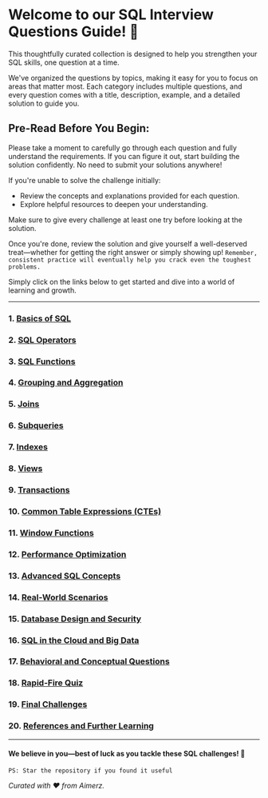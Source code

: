 # Welcome to our SQL Interview Questions Guide! 🎉

This thoughtfully curated collection is designed to help you strengthen your SQL skills, one question at a time.

We've organized the questions by topics, making it easy for you to focus on areas that matter most. Each category includes multiple questions, and every question comes with a title, description, example, and a detailed solution to guide you.

## Pre-Read Before You Begin:
Please take a moment to carefully go through each question and fully understand the requirements. If you can figure it out, start building the solution confidently. No need to submit your solutions anywhere!

If you're unable to solve the challenge initially:

- Review the concepts and explanations provided for each question.
- Explore helpful resources to deepen your understanding.

Make sure to give every challenge at least one try before looking at the solution.

Once you're done, review the solution and give yourself a well-deserved treat—whether for getting the right answer or simply showing up! `Remember, consistent practice will eventually help you crack even the toughest problems.`

Simply click on the links below to get started and dive into a world of learning and growth.

---

### 1. [Basics of SQL](./basics-of-sql.md)
### 2. [SQL Operators](./sql-operators.md)
### 3. [SQL Functions](./sql-functions.md)
### 4. [Grouping and Aggregation](./grouping-and-aggregation.md)
### 5. [Joins](./joins.md)
### 6. [Subqueries](./subqueries.md)
### 7. [Indexes](./indexes.md)
### 8. [Views](./views.md)
### 9. [Transactions](./transactions.md)
### 10. [Common Table Expressions (CTEs)](./transactions.md)
### 11. [Window Functions](./window-functions.md)
### 12. [Performance Optimization](./performance-optimization.md)
### 13. [Advanced SQL Concepts](./advanced-sql-concepts.md)
### 14. [Real-World Scenarios](./real-world-scenarios.md)
### 15. [Database Design and Security](./database-design-and-security.md)
### 16. [SQL in the Cloud and Big Data](./sql-in-cloud-and-bigdata.md)
### 17. [Behavioral and Conceptual Questions](./behavioral-and-conceptual-questions.md)
### 18. [Rapid-Fire Quiz](./rapid-fire-quiz.md)
### 19. [Final Challenges](./final-challenges.md)
### 20. [References and Further Learning](./references.md)

---

#### We believe in you—best of luck as you tackle these SQL challenges! 🌟

`PS: Star the repository if you found it useful`

_Curated with ❤️ from Aimerz._
